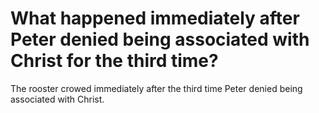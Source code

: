 # What happened immediately after Peter denied being associated with Christ for the third time?

The rooster crowed immediately after the third time Peter denied being associated with Christ.
